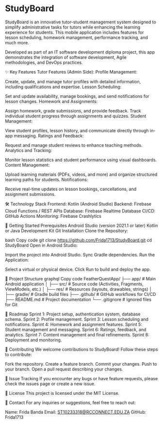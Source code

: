 # StudyBoard
StudyBoard is an innovative tutor-student management system designed to simplify administrative tasks for tutors while enhancing the learning experience for students. This mobile application includes features for lesson scheduling, homework management, performance tracking, and much more.

Developed as part of an IT software development diploma project, this app demonstrates the integration of software development, Agile methodologies, and DevOps practices.

✨ Key Features
Tutor Features (Admin Side):
Profile Management:

Create, update, and manage tutor profiles with detailed information, including qualifications and expertise.
Lesson Scheduling:

Set and update availability, manage bookings, and send notifications for lesson changes.
Homework and Assignments:

Assign homework, grade submissions, and provide feedback.
Track individual student progress through assignments and quizzes.
Student Management:

View student profiles, lesson history, and communicate directly through in-app messaging.
Ratings and Feedback:

Request and manage student reviews to enhance teaching methods.
Analytics and Tracking:

Monitor lesson statistics and student performance using visual dashboards.
Content Management:

Upload learning materials (PDFs, videos, and more) and organize structured learning paths for students.
Notifications:

Receive real-time updates on lesson bookings, cancellations, and assignment submissions.


🛠️ Technology Stack
Frontend: Kotlin (Android Studio)
Backend: Firebase Cloud Functions / REST APIs
Database: Firebase Realtime Database
CI/CD: GitHub Actions
Monitoring: Firebase Crashlytics


🚀 Getting Started
Prerequisites
Android Studio (version 2021.1 or later)
Kotlin or Java Development Kit
Git
Installation
Clone the Repository:

bash
Copy code
git clone https://github.com/Frida1713/StudyBoard.git
cd StudyBoard
Open in Android Studio:

Import the project into Android Studio.
Sync Gradle dependencies.
Run the Application:

Select a virtual or physical device.
Click Run to build and deploy the app.


📂 Project Structure
graphql
Copy code
FeatherQuestApp/
├── app/                  # Main Android application
│   ├── src/              # Source code (Activities, Fragments, ViewModels, etc.)
│   ├── res/              # Resources (layouts, drawables, strings)
│   ├── gradle/           # Gradle build files
├── .github/              # GitHub workflows for CI/CD
├── README.md             # Project documentation
└── .gitignore            # Ignored files for Git


📅 Roadmap
Sprint 1: Project setup, authentication system, database schema.
Sprint 2: Profile management.
Sprint 3: Lesson scheduling and notifications.
Sprint 4: Homework and assignment features.
Sprint 5: Student management and messaging.
Sprint 6: Ratings, feedback, and analytics.
Sprint 7: Content management and final refinements.
Sprint 8: Deployment and monitoring.


🤝 Contributing
We welcome contributions to StudyBoard! Follow these steps to contribute:

Fork the repository.
Create a feature branch.
Commit your changes.
Push to your branch.
Open a pull request describing your changes.

🐛 Issue Tracking
If you encounter any bugs or have feature requests, please check the issues page or create a new issue.

📜 License
This project is licensed under the MIT License.

📧 Contact
For any inquiries or suggestions, feel free to reach out:

Name: Frida Banda
Email: ST10233318@RCCONNECT.EDU.ZA
GitHub: Frida1713

